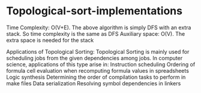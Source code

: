 # Topological-sort-implementations

Time Complexity: O(V+E). The above algorithm is simply DFS with an extra stack. So time complexity is the same as DFS
Auxiliary space: O(V). The extra space is needed for the stack

Applications of Topological Sorting:
Topological Sorting is mainly used for scheduling jobs from the given dependencies among jobs. 
In computer science, applications of this type arise in:
Instruction scheduling
Ordering of formula cell evaluation when recomputing formula values in spreadsheets
Logic synthesis
Determining the order of compilation tasks to perform in make files
Data serialization
Resolving symbol dependencies in linkers
